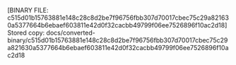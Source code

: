 [BINARY FILE: c515d01b15763881e148c28c8d2be7f96756fbb307d70017cbec75c29a821630a5377664b6ebaef603811e42d0f32cacbb49799f06ee7526896f10ac2d18]
Stored copy: docs/converted-binary/c515d01b15763881e148c28c8d2be7f96756fbb307d70017cbec75c29a821630a5377664b6ebaef603811e42d0f32cacbb49799f06ee7526896f10ac2d18
